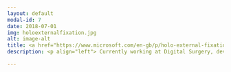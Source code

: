 ```yaml
---
layout: default
modal-id: 7
date: 2018-07-01
img: holoexternalfixation.jpg
alt: image-alt
title: <a href="https://www.microsoft.com/en-gb/p/holo-external-fixation/9n19qjn09crj">Holo External Fixation</a> - <a href="https://digitalsurgery.com/">Digital Surgery</a>
description: <p align="left"> Currently working at Digital Surgery, developing prototype AR/VR surgical training applications for mobile and headsets. I led the development of Hololens app <a href="https://www.microsoft.com/en-gb/p/holo-external-fixation/9n19qjn09crj">Holo External Fixation</a>, as part of Microsoft's Mixed Reality Partner Program, and was invited to demo at Microsoft Future Decoded 2018</p> 

---
```

